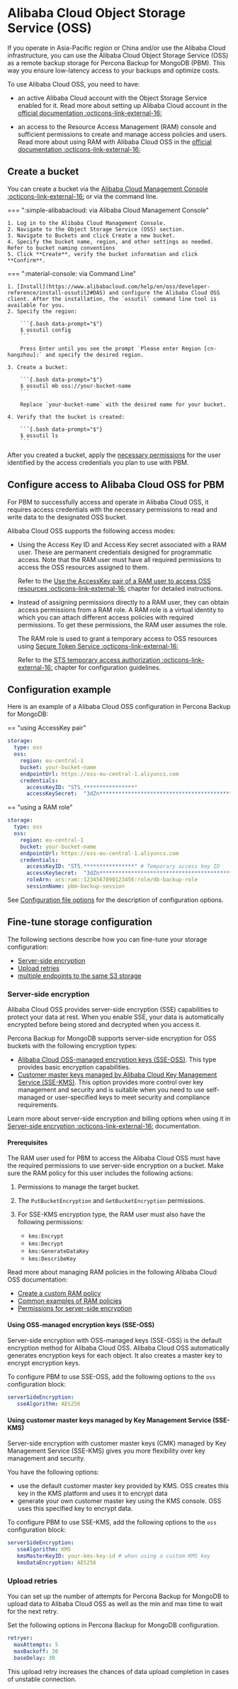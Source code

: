 # Alibaba Cloud Object Storage Service (OSS)

If you operate in Asia-Pacific region or China and/or use the Alibaba Cloud infrastructure, you can use the Alibaba Cloud Object Storage Service (OSS) as a remote backup storage for Percona Backup for MongoDB (PBM). This way you ensure low-latency access to your backups and optimize costs.

To use Alibaba Cloud OSS, you need to have:

* an active Alibaba Cloud account with the Object Storage Service enabled for it. Read more about setting up Alibaba Cloud account in the [official documentation :octicons-link-external-16:](https://www.alibabacloud.com/help/en/account/step-1-register-an-alibaba-cloud-account?spm=a2c63.l28256.0.i0)

* an access to the Resource Access Management (RAM) console and sufficient permissions to create and manage access policies and users. Read more about using RAM with Alibaba Cloud OSS in the [official documentation :octicons-link-external-16:](https://www.alibabacloud.com/help/en/oss/user-guide/how-oss-works-with-ram)

## Create a bucket

You can create a bucket via the [Alibaba Cloud Management Console :octicons-link-external-16:](https://home.console.aliyun.com/) or via the command line. 

=== ":simple-alibabacloud: via Alibaba Cloud Management Console"

    1. Log in to the Alibaba Cloud Management Console.
    2. Navigate to the Object Storage Service (OSS) section.
    3. Navigate to Buckets and click Create a new bucket.
    4. Specify the bucket name, region, and other settings as needed. Refer to bucket naming conventions
    5. Click **Create**, verify the bucket information and click **Confirm**.

=== ":material-console: via Command Line"

    1. [Install](https://www.alibabacloud.com/help/en/oss/developer-reference/install-ossutil2#DAS) and configure the Alibaba Cloud OSS client. After the installation, the `ossutil` command line tool is available for you.
    2. Specify the region:

        ```{.bash data-prompt="$"}
        $ ossutil config
        ```

        Press Enter until you see the prompt `Please enter Region [cn-hangzhou]:` and specify the desired region.

    3. Create a bucket:

		```{.bash data-prompt="$"}
		$ ossutil mb oss://your-bucket-name
		```

		Replace `your-bucket-name` with the desired name for your bucket.

	4. Verify that the bucket is created:

	 	```{.bash data-prompt="$"}
		$ ossutil ls
		```

After you created a bucket, apply the [necessary permissions](storage-configuration.md#permissions-setup) for the user identified by the access credentials you plan to use with PBM.

## Configure access to Alibaba Cloud OSS for PBM

For PBM to successfully access and operate in Alibaba Cloud OSS, it requires access credentials with the necessary permissions to read and write data to the designated OSS bucket.

Alibaba Cloud OSS supports the following access modes:

* Using the Access Key ID and Access Key secret associated with a RAM user. These are permanent credentials designed for programmatic access. Note that the RAM user must have all required permissions to access the OSS resources assigned to them. 

   Refer to the [Use the AccessKey pair of a RAM user to access OSS resources :octicons-link-external-16:](https://www.alibabacloud.com/help/en/oss/developer-reference/use-the-accesskey-pair-of-a-ram-user-to-initiate-a-request) chapter for detailed instructions.

* Instead of assigning permissions directly to a RAM user, they can obtain access permissions from a RAM role. A RAM role is a virtual identity to which you can attach different access policies with required permissions. To get these permissions, the RAM user assumes the role. 

  The RAM role is used to grant a temporary access to OSS resources using [Secure Token Service :octicons-link-external-16:](https://www.alibabacloud.com/help/en/ram/product-overview/what-is-sts)

  Refer to the [STS temporary access authorization :octicons-link-external-16:](https://www.alibabacloud.com/help/en/oss/sts-temporary-access-authorization#section-csx-hvf-vdb) chapter for configuration guidelines.


## Configuration example

Here is an example of a Alibaba Cloud OSS configuration in Percona Backup for MongoDB:

== "using AccessKey pair"

   ```yaml
   storage:
	 type: oss
	 oss:
	   region: eu-central-1
	   bucket: your-bucket-name
	   endpointUrl: https://oss-eu-central-1.aliyuncs.com
	   credentials:
	     accessKeyID: "STS.****************"
	     accessKeySecret:  "3dZn*******************************************"
   ```

== "using a RAM role"

   ```yaml
   storage:
	 type: oss
	 oss:
	   region: eu-central-1
	   bucket: your-bucket-name
	   endpointUrl: https://oss-eu-central-1.aliyuncs.com
	   credentials:
	     accessKeyID: "STS.****************" # Temporary access key ID
	     accessKeySecret:  "3dZn*******************************************" # Temporary access key secret
	     roleArn: acs:ram::1234567890123456:role/db-backup-role  
	     sessionName: pbm-backup-session
   ```

See [Configuration file options](../reference/configuration-options.md) for the description of configuration options.

## Fine-tune storage configuration

The following sections describe how you can fine-tune your storage configuration:

* [Server-side encryption](#server-side-encryption)
* [Upload retries](#upload-retries)
* [multiple endpoints to the same S3 storage](endpoint-map.md) 

### Server-side encryption

Alibaba Cloud OSS provides server-side encryption (SSE) capabilities to protect your data at rest. When you enable SSE, your data is automatically encrypted before being stored and decrypted when you access it.

Percona Backup for MongoDB supports server-side encryption for OSS buckets with the following encryption types:

* [Alibaba Cloud OSS-managed encryption keys (SSE-OSS)](#using-oss-managed-encryption-keys-sse-oss). This type provides basic encryption capabilities. 
* [Customer master keys managed by Alibaba Cloud Key Management Service (SSE-KMS)](#using-customer-master-keys-managed-by-key-management-service-sse-kms). This option provides more control over key management and security and is suitable when you need to use self-managed or user-specified keys to meet security and compliance requirements.

Learn more about server-side encryption and billing options when using it in [Server-side encryption :octicons-link-external-16:](https://www.alibabacloud.com/help/en/oss/user-guide/server-side-encryption-8) documentation.

#### Prerequisites

The RAM user used for PBM to access the Alibaba Cloud OSS must have the required permissions to use server-side encryption on a bucket. Make sure the RAM policy for this user includes the following actions:

1. Permissions to manage the target bucket.

2. The `PutBucketEncryption` and `GetBucketEncryption` permissions.

3. For SSE-KMS encryption type, the RAM user must also have the following permissions:

   * `kms:Encrypt`
   * `kms:Decrypt`
   * `kms:GenerateDataKey`
   * `kms:DescribeKey`

Read more about managing RAM policies in the following Alibaba Cloud OSS documentation:

* [Create a custom RAM policy](https://www.alibabacloud.com/help/en/ram/user-guide/create-a-custom-policy#task-glf-vwf-xdb)
* [Common examples of RAM policies](https://www.alibabacloud.com/help/en/oss/user-guide/common-examples-of-ram-policies) 
* [Permissions for server-side encryption](https://www.alibabacloud.com/help/en/oss/user-guide/server-side-encryption-8#section-oe2-ypt-1fi)

#### Using OSS-managed encryption keys (SSE-OSS)

Server-side encryption with OSS-managed keys (SSE-OSS) is the default encryption method for Alibaba Cloud OSS. Alibaba Cloud OSS automatically generates  encryption keys for each object. It also creates a master key to encrypt encryption keys. 

To configure PBM to use SSE-OSS, add the following options to the `oss` configuration block:

```yaml
serverSideEncryption:
   sseAlgorithm: AES256
```

#### Using customer master keys managed by Key Management Service (SSE-KMS)

Server-side encryption with customer master keys (CMK) managed by Key Management Service (SSE-KMS) gives you more flexibility over key management and security. 

You have the following options:

* use the default customer master key provided by KMS. OSS creates this key in the KMS platform and uses it to encrypt data 
* generate your own customer master key using the KMS console. OSS uses this specified key to encrypt data.

To configure PBM to use SSE-KMS, add the following options to the `oss` configuration block:

```yaml
serverSideEncryption:
   sseAlgorithm: KMS
   kmsMasterKeyID: your-kms-key-id # when using a custom KMS key
   kmsDataEncryption: AES256
```

### Upload retries 

You can set up the number of attempts for Percona Backup for MongoDB to upload data to Alibaba Cloud OSS as well as the min and max time to wait for the next retry. 

Set the following options in Percona Backup for MongoDB configuration.

```yaml
retryer:
  maxAttempts: 5
  maxBackoff: 30
  baseDelay: 30
```

This upload retry increases the chances of data upload completion in cases of unstable connection.
